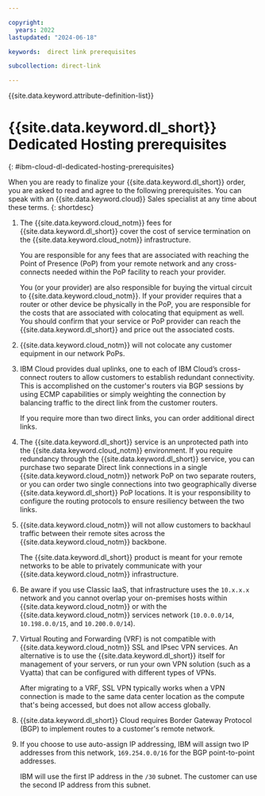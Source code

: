 ```yaml
---

copyright:
  years: 2022
lastupdated: "2024-06-18"

keywords:  direct link prerequisites

subcollection: direct-link

---
```


{{site.data.keyword.attribute-definition-list}}

# {{site.data.keyword.dl_short}} Dedicated Hosting prerequisites
{: #ibm-cloud-dl-dedicated-hosting-prerequisites}

When you are ready to finalize your {{site.data.keyword.dl_short}} order, you are asked to read and agree to the following prerequisites. You can speak with an {{site.data.keyword.cloud}} Sales specialist at any time about these terms.
{: shortdesc}

1. The {{site.data.keyword.cloud_notm}} fees for {{site.data.keyword.dl_short}} cover the cost of service termination on the {{site.data.keyword.cloud_notm}} infrastructure.

   You are responsible for any fees that are associated with reaching the Point of Presence (PoP) from your remote network and any cross-connects needed within the PoP facility to reach your provider.

   You (or your provider) are also responsible for buying the virtual circuit to {{site.data.keyword.cloud_notm}}. If your provider requires that a router or other device be physically in the PoP, you are responsible for the costs that are associated with colocating that equipment as well. You should confirm that your service or PoP provider can reach the {{site.data.keyword.dl_short}} and price out the associated costs.

1. {{site.data.keyword.cloud_notm}} will not colocate any customer equipment in our network PoPs.

1. IBM Cloud provides dual uplinks, one to each of IBM Cloud’s cross-connect routers to allow customers to establish redundant connectivity. This is accomplished on the customer's routers via BGP sessions by using ECMP capabilities or simply weighting the connection by balancing traffic to the direct link from the customer routers.

    If you require more than two direct links, you can order additional direct links.

1. The {{site.data.keyword.dl_short}} service is an unprotected path into the {{site.data.keyword.cloud_notm}} environment. If you require redundancy through the {{site.data.keyword.dl_short}} service, you can purchase two separate Direct link connections in a single {{site.data.keyword.cloud_notm}} network PoP on two separate routers, or you can order two single connections into two geographically diverse {{site.data.keyword.dl_short}} PoP locations. It is your responsibility to configure the routing protocols to ensure resiliency between the two links.

1. {{site.data.keyword.cloud_notm}} will not allow customers to backhaul traffic between their remote sites across the {{site.data.keyword.cloud_notm}} backbone.

   The {{site.data.keyword.dl_short}} product is meant for your remote networks to be able to privately communicate with your {{site.data.keyword.cloud_notm}} infrastructure.

1. Be aware if you use Classic IaaS, that infrastructure uses the `10.x.x.x` network and you cannot overlap your on-premises hosts within {{site.data.keyword.cloud_notm}} or with the {{site.data.keyword.cloud_notm}} services network (`10.0.0.0/14`, `10.198.0.0/15`, and `10.200.0.0/14`).

1. Virtual Routing and Forwarding (VRF) is not compatible with {{site.data.keyword.cloud_notm}} SSL and IPsec VPN services. An alternative is to use the {{site.data.keyword.dl_short}} itself for management of your servers, or run your own VPN solution (such as a Vyatta) that can be configured with different types of VPNs.

   After migrating to a VRF, SSL VPN typically works when a VPN connection is made to the same data center location as the compute that's being accessed, but does not allow access globally.

1. {{site.data.keyword.dl_short}} Cloud requires Border Gateway Protocol (BGP) to implement routes to a customer's remote network.

1. If you choose to use auto-assign IP addressing, IBM will assign two IP addresses from this network, `169.254.0.0/16` for the BGP point-to-point addresses.

   IBM will use the first IP address in the `/30` subnet. The customer can use the second IP address from this subnet.
